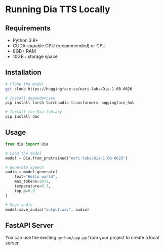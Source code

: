 # Running Dia TTS Locally

## Requirements
- Python 3.8+
- CUDA-capable GPU (recommended) or CPU
- 8GB+ RAM
- 10GB+ storage space

## Installation
```bash
# Clone the model
git clone https://huggingface.co/nari-labs/Dia-1.6B-0626

# Install dependencies
pip install torch torchaudio transformers huggingface_hub

# Install the Dia library
pip install dac
```

## Usage
```python
from dia import Dia

# Load the model
model = Dia.from_pretrained("nari-labs/Dia-1.6B-0626")

# Generate speech
audio = model.generate(
    text="Hello world",
    max_tokens=3072,
    temperature=0.7,
    top_p=0.9
)

# Save audio
model.save_audio("output.wav", audio)
```

## FastAPI Server
You can use the existing `python/app.py` from your project to create a local server.